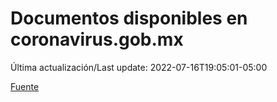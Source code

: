# Documentos disponibles en coronavirus.gob.mx

Última actualización/Last update: 2022-07-16T19:05:01-05:00

 [Fuente](https://coronavirus.gob.mx/)
